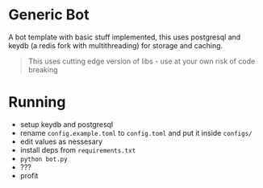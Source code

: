 # Generic Bot

A bot template with basic stuff implemented, this uses postgresql and keydb (a redis fork with multithreading) for storage and caching.

> This uses cutting edge version of libs - use at your own risk of code breaking

# Running
- setup keydb and postgresql
- rename `config.example.toml` to `config.toml` and put it inside `configs/`
- edit values as nessesary
- install deps from `requirements.txt`
- `python bot.py`
- ???
- profit
